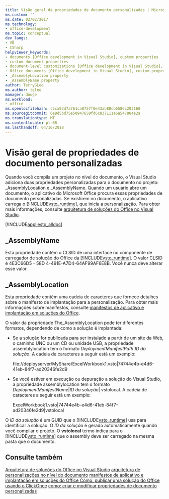```yaml
---
title: Visão geral de propriedades de documento personalizadas | Microsoft Docs
ms.custom: ''
ms.date: 02/02/2017
ms.technology:
- office-development
ms.topic: conceptual
dev_langs:
- VB
- CSharp
helpviewer_keywords:
- documents [Office development in Visual Studio], custom properties
- custom document properties
- document-level customizations [Office development in Visual Studio], custom properties
- Office documents [Office development in Visual Studio], custom properties
- _AssemblyLocation property
- _AssemblyName property
author: TerryGLee
ms.author: tglee
manager: douge
ms.workload:
- office
ms.openlocfilehash: c5ca93d7a761ca8757f0e43ab88cb6586c203160
ms.sourcegitcommit: 6a9d5bd75e50947659fd6c837111a6a547884e2a
ms.translationtype: MT
ms.contentlocale: pt-BR
ms.lasthandoff: 04/16/2018
---
```

# <a name="custom-document-properties-overview"></a>Visão geral de propriedades de documento personalizadas

Quando você compila um projeto no nível do documento, o Visual Studio adiciona duas propriedades personalizadas para o documento no projeto: \_AssemblyLocation e \_AssemblyName. Quando um usuário abre um documento, o aplicativo do Microsoft Office procura essas propriedades de documento personalizadas. Se existirem no documento, o aplicativo carrega o [!INCLUDE[vsto_runtime](../vsto/includes/vsto-runtime-md.md)], que inicia a personalização. Para obter mais informações, consulte [arquitetura de soluções do Office no Visual Studio](../vsto/architecture-of-office-solutions-in-visual-studio.md).

 [!INCLUDE[appliesto_alldoc](../vsto/includes/appliesto-alldoc-md.md)]

## <a name="assemblyname"></a>\_AssemblyName

Esta propriedade contém o CLSID de uma interface no componente de carregador de solução do Office da [!INCLUDE[vsto_runtime](../vsto/includes/vsto-runtime-md.md)]. O valor CLSID é 4E3C66D5 - 58D 4-491E-A7D4-64AF99AF6E8B. Você nunca deve alterar esse valor.

## <a name="assemblylocation"></a>\_AssemblyLocation

Esta propriedade contém uma cadeia de caracteres que fornece detalhes sobre o manifesto de implantação para a personalização. Para obter mais informações sobre manifestos, consulte [manifestos de aplicativo e implantação em soluções do Office](../vsto/application-and-deployment-manifests-in-office-solutions.md).

 O valor da propriedade The_AssemblyLocation pode ter diferentes formatos, dependendo de como a solução é implantada:

- Se a solução for publicada para ser instalado a partir de um site da Web, o caminho UNC ou um CD ou unidade USB, a propriedade assemblylocation tem o formato *DeploymentManifestPath*|*ID da solução*. A cadeia de caracteres a seguir está um exemplo:

     file://deployserver/MyShare/ExcelWorkbook1.vsto|74744e4b-e4d6-41eb-84f7-ad20346fe2d9

- Se você estiver em execução ou depuração a solução do Visual Studio, a propriedade assemblylocation tem o formato *DeploymentManifestName*|*ID da solução*| vstolocal. A cadeia de caracteres a seguir está um exemplo:

     ExcelWorkbook1.vsto|74744e4b-e4d6-41eb-84f7-ad20346fe2d9|vstolocal

 O *ID da solução* é um GUID que o [!INCLUDE[vsto_runtime](../vsto/includes/vsto-runtime-md.md)] usa para identificar a solução. O *ID da solução* é gerado automaticamente quando você compilar o projeto. O **vstolocal** termo indica para o [!INCLUDE[vsto_runtime](../vsto/includes/vsto-runtime-md.md)] que o assembly deve ser carregado na mesma pasta que o documento.

## <a name="see-also"></a>Consulte também

[Arquitetura de soluções do Office no Visual Studio](../vsto/architecture-of-office-solutions-in-visual-studio.md)
[arquitetura de personalizações no nível do documento](../vsto/architecture-of-document-level-customizations.md)
[manifestos de aplicativo e implantação em soluções do Office ](../vsto/application-and-deployment-manifests-in-office-solutions.md) 
 [Como: publicar uma solução do Office usando o ClickOnce](http://msdn.microsoft.com/en-us/2b6c247e-bc04-4ce4-bb64-c4e79bb3d5b8)
[como: criar e modificar propriedades de documento personalizadas](../vsto/how-to-create-and-modify-custom-document-properties.md)
